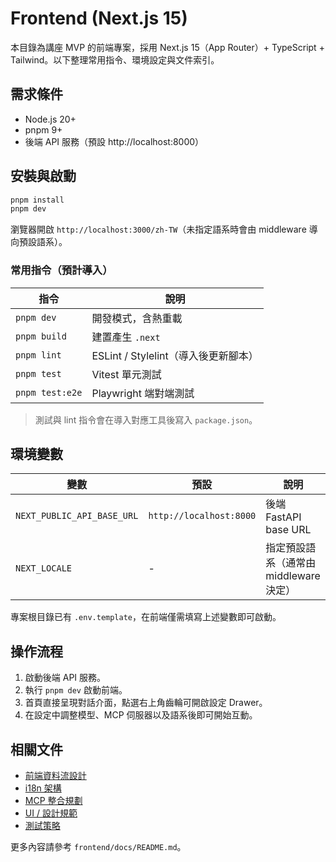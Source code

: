 # Frontend (Next.js 15)

本目錄為講座 MVP 的前端專案，採用 Next.js 15（App Router）+ TypeScript + Tailwind。以下整理常用指令、環境設定與文件索引。

## 需求條件

- Node.js 20+
- pnpm 9+
- 後端 API 服務（預設 http://localhost:8000）

## 安裝與啟動

```bash
pnpm install
pnpm dev
```

瀏覽器開啟 `http://localhost:3000/zh-TW`（未指定語系時會由 middleware 導向預設語系）。

### 常用指令（預計導入）

| 指令            | 說明                                 |
| --------------- | ------------------------------------ |
| `pnpm dev`      | 開發模式，含熱重載                   |
| `pnpm build`    | 建置產生 `.next`                     |
| `pnpm lint`     | ESLint / Stylelint（導入後更新腳本） |
| `pnpm test`     | Vitest 單元測試                      |
| `pnpm test:e2e` | Playwright 端對端測試                |

> 測試與 lint 指令會在導入對應工具後寫入 `package.json`。

## 環境變數

| 變數                       | 預設                    | 說明                                   |
| -------------------------- | ----------------------- | -------------------------------------- |
| `NEXT_PUBLIC_API_BASE_URL` | `http://localhost:8000` | 後端 FastAPI base URL                  |
| `NEXT_LOCALE`              | -                       | 指定預設語系（通常由 middleware 決定） |

專案根目錄已有 `.env.template`，在前端僅需填寫上述變數即可啟動。

## 操作流程

1. 啟動後端 API 服務。
2. 執行 `pnpm dev` 啟動前端。
3. 首頁直接呈現對話介面，點選右上角齒輪可開啟設定 Drawer。
4. 在設定中調整模型、MCP 伺服器以及語系後即可開始互動。

## 相關文件

- [前端資料流設計](docs/data-flow.md)
- [i18n 架構](docs/i18n.md)
- [MCP 整合規劃](docs/mcp-integration.md)
- [UI / 設計規範](docs/ui-guidelines.md)
- [測試策略](docs/testing.md)

更多內容請參考 `frontend/docs/README.md`。
